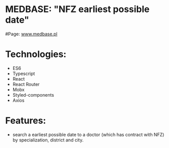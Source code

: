 # MEDBASE: "NFZ earliest possible date" 

#Page:
 www.medbase.pl
# Technologies:
- ES6
- Typescript
- React
- React Router
- Mobx
- Styled-components
- Axios




# Features:

- search a earliest possible date to a doctor (which has contract with NFZ) by specialization, district and city.




